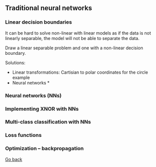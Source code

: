## Traditional neural networks

### Linear decision boundaries

It can be hard to solve non-linear with linear models as if the data is not linearly separable, the model will not be able to separate the data.

Draw a linear separable problem and one with a non-linear decision boundary.

Solutions:

 - Linear transformations: Cartisian to polar coordinates for the circle example
 - Neural networks *

### Neural networks (NNs)
### Implementing XNOR with NNs
### Multi-class classification with NNs
### Loss functions
### Optimization – backpropagation


[Go back](main.md)
